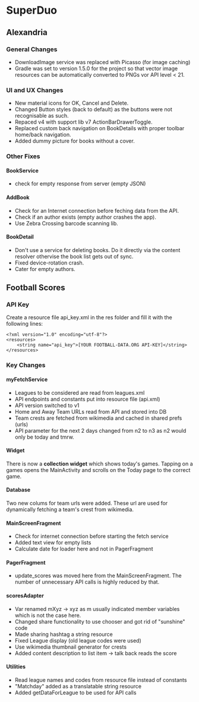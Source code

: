 # SuperDuo

## Alexandria

### General Changes

* DownloadImage service was replaced with Picasso (for image caching)
* Gradle was set to version 1.5.0 for the project so that vector image resources can be automatically converted to PNGs vor API level < 21.

### UI and UX Changes

* New material icons for OK, Cancel and Delete.
* Changed Button styles (back to default) as the buttons were not recognisable as such.
* Repaced v4 with  support lib v7 ActionBarDrawerToggle.
* Replaced custom back navigation on BookDetails with proper toolbar home/back navigation.
* Added dummy picture for books without a cover.

### Other Fixes

#### BookService

* check for empty response from server (empty JSON)

#### AddBook

* Check for an Internet connection before feching data from the API.
* Check if an author exists (empty author crashes the app).
* Use Zebra Crossing barcode scanning lib.

#### BookDetail

* Don't use a service for deleting books. Do it directly via the content resolver othervise the book list gets out of sync.
* Fixed device-rotation crash.
* Cater for empty authors.

## Football Scores

### API Key

Create a resource file api_key.xml in the res folder and fill it with the following lines:

```
<?xml version="1.0" encoding="utf-8"?>
<resources>
    <string name="api_key">[YOUR FOOTBALL-DATA.ORG API-KEY]</string>
</resources>
```

### Key Changes

#### myFetchService

* Leagues to be considered are read from leagues.xml
* API endpoints and constants put into resource file (api.xml)
* API version switched to v1
* Home and Away Team URLs read from API and stored into DB
* Team crests are fetched from wikimedia and cached in shared prefs (urls)
* API parameter for the next 2 days changed from n2 to n3 as n2 would only be today and tmrw.

#### Widget

There is now a **collection widget** which shows today's games. Tapping on a games opens the MainActivity 
and scrolls on the Today page to the correct game. 

#### Database

Two new colums for team urls were added. These url are used for dynamically fetching a team's crest 
from wikimedia.

#### MainScreenFragment

 * Check for internet connection before starting the fetch service
 * Added text view for empty lists
 * Calculate date for loader here and not in PagerFragment 

#### PagerFragment

* update_scores was moved here from the MainScreenFragment. The number of unnecessary API calls is highly reduced by that.

#### scoresAdapter

* Var renamed mXyz -> xyz as m usually indicated member variables which is not the case here.
* Changed share functionality to use chooser and got rid of "sunshine" code
* Made sharing hashtag a string resource
* Fixed League display (old league codes were used)
* Use wikimedia thumbnail generator for crests
* Added content description to list item -> talk back reads the score

#### Utilities

* Read league names and codes from resource file instead of constants
* "Matchday" added as a translatable string resource
* Added getDataForLeague to be used for API calls


